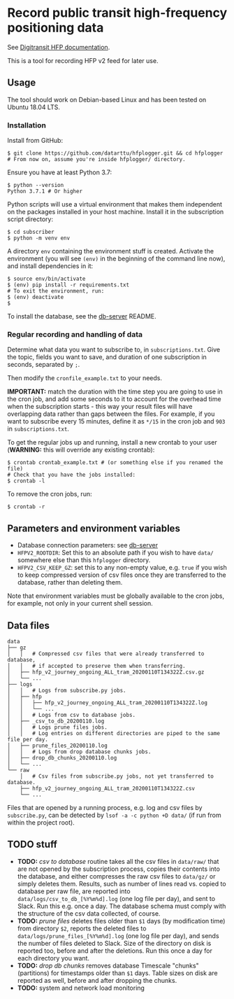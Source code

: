 # Record public transit high-frequency positioning data

See [Digitransit HFP documentation](https://digitransit.fi/en/developers/apis/4-realtime-api/vehicle-positions/).

This is a tool for recording HFP v2 feed for later use.

## Usage

The tool should work on Debian-based Linux and has been tested on Ubuntu 18.04 LTS.

### Installation

Install from GitHub:

```
$ git clone https://github.com/datarttu/hfplogger.git && cd hfplogger
# From now on, assume you're inside hfplogger/ directory.
```

Ensure you have at least Python 3.7:

```
$ python --version
Python 3.7.1 # Or higher
```

Python scripts will use a virtual environment that makes them independent on the packages installed in your host machine.
Install it in the subscription script directory:

```
$ cd subscriber
$ python -m venv env
```

A directory `env` containing the environment stuff is created.
Activate the environment (you will see `(env)` in the beginning of the command line now), and install dependencies in it:

```
$ source env/bin/activate
$ (env) pip install -r requirements.txt
# To exit the environment, run:
$ (env) deactivate
$
```

To install the database, see the [db-server](db-server) README.

### Regular recording and handling of data

Determine what data you want to subscribe to, in `subscriptions.txt`.
Give the topic, fields you want to save, and duration of one subscription in seconds, separated by `;`.

Then modify the `cronfile_example.txt` to your needs.

**IMPORTANT:** match the duration with the time step you are going to use in the cron job, and add some seconds to it to account for the overhead time when the subscription starts - this way your result files will have overlapping data rather than gaps between the files.
For example, if you want to subscribe every 15 minutes, define it as `*/15` in the cron job and `903` in `subscriptions.txt`.

To get the regular jobs up and running, install a new crontab to your user (**WARNING:** this will override any existing crontab):

```
$ crontab crontab_example.txt # (or something else if you renamed the file)
# Check that you have the jobs installed:
$ crontab -l
```

To remove the cron jobs, run:

```
$ crontab -r
```

## Parameters and environment variables

- Database connection parameters: see [db-server](db-server)
- `HFPV2_ROOTDIR`: Set this to an absolute path if you wish to have `data/` somewhere else than this `hfplogger` directory.
- `HFPV2_CSV_KEEP_GZ`: set this to any non-empty value, e.g. `true` if you wish to keep compressed version of csv files once they are transferred to the database, rather than deleting them.

Note that environment variables must be globally available to the cron jobs, for example, not only in your current shell session.

## Data files

```
data
├── gz
│   │   # Compressed csv files that were already transferred to database,
│   │   # if accepted to preserve them when transferring.
│   ├── hfp_v2_journey_ongoing_ALL_tram_20200110T134322Z.csv.gz
│   └── ...
├── logs
│   │   # Logs from subscribe.py jobs.
│   ├── hfp
│   │   ├── hfp_v2_journey_ongoing_ALL_tram_20200110T134322Z.log
│   │   └── ...
│   │   # Logs from csv to database jobs.
│   ├── _csv_to_db_20200110.log
│   │   # Logs prune files jobs.
│   │   # Log entries on different directories are piped to the same file per day.
│   ├── prune_files_20200110.log
│   │   # Logs from drop database chunks jobs.
│   ├── drop_db_chunks_20200110.log
│   └── ...
└── raw
    │   # Csv files from subscribe.py jobs, not yet transferred to database.
    ├── hfp_v2_journey_ongoing_ALL_tram_20200110T134322Z.csv
    └── ...
```

Files that are opened by a running process, e.g. log and csv files by `subscribe.py`, can be detected by `lsof -a -c python +D data/` (if run from within the project root).

## TODO stuff

- **TODO:** *csv to database* routine takes all the csv files in `data/raw/` that are not opened by the subscription process, copies their contents into the database, and either compresses the raw csv files to `data/gz/` or simply deletes them.
Results, such as number of lines read vs. copied to database per raw file, are reported into `data/logs/csv_to_db_[%Y%m%d].log` (one log file per day), and sent to Slack.
Run this e.g. once a day.
The database schema must comply with the structure of the csv data collected, of course.
- **TODO:** *prune files* deletes files older than `$1` days (by modification time) from directory `$2`, reports the deleted files to `data/logs/prune_files_[%Y%m%d].log` (one log file per day), and sends the number of files deleted to Slack.
Size of the directory on disk is reported too, before and after the deletions.
Run this once a day for each directory you want.
- **TODO:** *drop db chunks* removes database Timescale "chunks" (partitions) for timestamps older than `$1` days.
Table sizes on disk are reported as well, before and after dropping the chunks.
- **TODO:** system and network load monitoring
